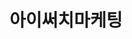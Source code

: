 ---
id: 8
title: 아이써치마케팅
caption: 국내 최대 인스타그램 광고실행사
url: https://leaderscpa.com/merchant/isearch/
category: Web
device: PC, Mobile
---